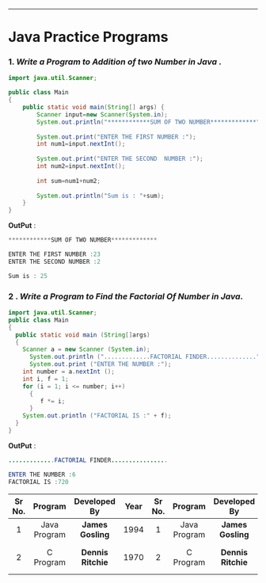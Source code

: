  * * *     
 
#  Java Practice Programs 

### 1. *Write a Program to Addition of two Number in Java* .

```java
import java.util.Scanner;

public class Main
{
	public static void main(String[] args) {
	    Scanner input=new Scanner(System.in);
	    System.out.println("************SUM OF TWO NUMBER*************");
	
		System.out.print("ENTER THE FIRST NUMBER :");
		int num1=input.nextInt();
		
		System.out.print("ENTER THE SECOND  NUMBER :");
		int num2=input.nextInt();
		
		int sum=num1+num2;
		
		System.out.println("Sum is : "+sum);
	}
}
```
**OutPut**  : 

```java 
************SUM OF TWO NUMBER*************

ENTER THE FIRST NUMBER :23
ENTER THE SECOND NUMBER :2

Sum is : 25
```
### 2 . *Write a Program to Find the Factorial Of Number in Java*.
```java
import java.util.Scanner;
public class Main
{
  public static void main (String[]args)
  {
    Scanner a = new Scanner (System.in);
      System.out.println (".............FACTORIAL FINDER..............");
      System.out.print ("ENTER THE NUMBER :");
    int number = a.nextInt ();
    int i, f = 1;
    for (i = 1; i <= number; i++)
      {
	     f *= i;
      }
    System.out.println ("FACTORIAL IS :" + f);
  }
}
```
**OutPut** :
```java
.............FACTORIAL FINDER................

ENTER THE NUMBER :6
FACTORIAL IS :720
```

| Sr No.       | Program  | Developed By   |Year|Sr No.       | Program  | Developed By   |Year| Uses For |
| :-:| :------: | :------------: |:--:| :-:| :------: | :------------: |:--:|:-:|
| 1 | Java Program|  **James Gosling** |1994|1 | Java Program|  **James Gosling** |1994| Android app |
| 2         | C Program    |  **Dennis Ritchie** |1970|2         | C Program    |  **Dennis Ritchie** |1970| Compilers and Assemblers|
 


